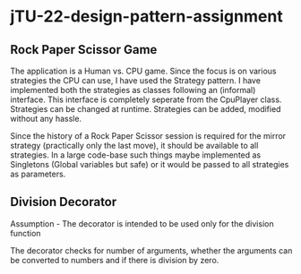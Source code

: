 # jTU-22-design-pattern-assignment

## Rock Paper Scissor Game

The application is a Human vs. CPU game. Since the focus is on various strategies the CPU can use, I have used the Strategy pattern.
I have implemented both the strategies as classes following an (informal) interface. This interface is completely seperate from the CpuPlayer class.
Strategies can be changed at runtime.
Strategies can be added, modified without any hassle.

Since the history of a Rock Paper Scissor session is required for the mirror strategy (practically only the last move), it should be available to all strategies. In a large code-base such things maybe implemented as Singletons (Global variables but safe) or it would be passed to all strategies as parameters.

## Division Decorator

Assumption - The decorator is intended to be used only for the division function

The decorator checks for number of arguments, whether the arguments can be converted to numbers and if there is division by zero.

